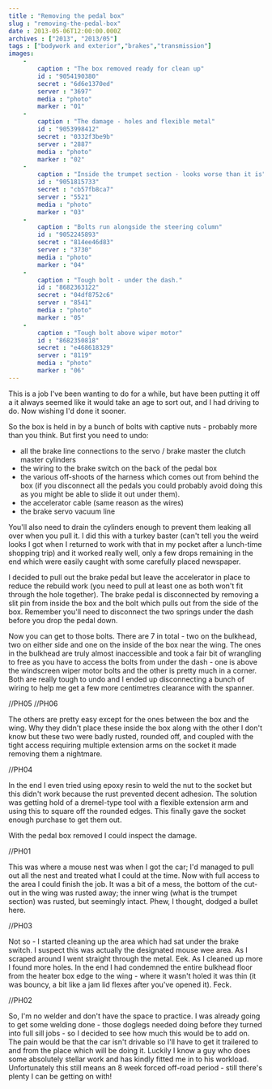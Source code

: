 ```yaml
---
title : "Removing the pedal box"
slug : "removing-the-pedal-box"
date : 2013-05-06T12:00:00.000Z
archives : ["2013", "2013/05"]
tags : ["bodywork and exterior","brakes","transmission"]
images:
    -
        caption : "The box removed ready for clean up"
        id : "9054190380"
        secret : "6d6e1370ed"
        server : "3697"
        media : "photo"
        marker : "01"
    -
        caption : "The damage - holes and flexible metal"
        id : "9053998412"
        secret : "0332f3be9b"
        server : "2887"
        media : "photo"
        marker : "02"
    -
        caption : "Inside the trumpet section - looks worse than it is"
        id : "9051815733"
        secret : "cb57fb8ca7"
        server : "5521"
        media : "photo"
        marker : "03"
    -
        caption : "Bolts run alongside the steering column"
        id : "9052245893"
        secret : "814ee46d83"
        server : "3730"
        media : "photo"
        marker : "04"
    -
        caption : "Tough bolt - under the dash."
        id : "8682363122"
        secret : "04df8752c6"
        server : "8541"
        media : "photo"
        marker : "05"
    -
        caption : "Tough bolt above wiper motor"
        id : "8682350818"
        secret : "e468618329"
        server : "8119"
        media : "photo"
        marker : "06"
---
```


This is a job I've been wanting to do for a while, but have been putting it off a it always seemed like it would take an age to sort out, and I had driving to do. Now wishing I'd done it sooner.

So the box is held in by a bunch of bolts with captive nuts - probably more than you think. But first you need to undo:

 - all the brake line connections to the servo / brake master the clutch master cylinders
 - the wiring to the brake switch on the back of the pedal box
 - the various off-shoots of the harness which comes out from behind the box (if you disconnect all the pedals you could probably avoid doing this as you might be able to slide it out under them).
 - the accelerator cable (same reason as the wires)
 - the brake servo vacuum line

You'll also need to drain the cylinders enough to prevent them leaking all over when you pull it. I did this with a turkey baster (can't tell you the weird looks I got when I returned to work with that in my pocket after a lunch-time shopping trip) and it worked really well, only a few drops remaining in the end which were easily caught with some carefully placed newspaper.

I decided to pull out the brake pedal but leave the accelerator in place to reduce the rebuild work (you need to pull at least one as both won't fit through the hole together). The brake pedal is disconnected by removing a slit pin from inside the box and the bolt which pulls out from the side of the box. Remember you'll need to disconnect the two springs under the dash before you drop the pedal down.

Now you can get to those bolts. There are 7 in total - two on the bulkhead, two on either side and one on the inside of the box near the wing. The ones in the bulkhead are truly almost inaccessible and took a fair bit of wrangling to free as you have to access the bolts from under the dash - one is above the windscreen wiper motor bolts and the other is pretty much in a corner. Both are really tough to undo and I ended up disconnecting a bunch of wiring to help me get a few more centimetres clearance with the spanner. 

<div class="photoinsert">
 //PH05 //PH06
</div>

The others are pretty easy except for the ones between the box and the wing. Why they didn't place these inside the box along with the other I don't know but these two were badly rusted, rounded off, and coupled with the tight access requiring multiple extension arms on the socket it made removing them a nightmare. 

<div class="photoinsert">
 //PH04
</div>

In the end I even tried using epoxy resin to weld the nut to the socket but this didn't work because the rust prevented decent adhesion. The solution was getting hold of a dremel-type tool with a flexible extension arm and using this to square off the rounded edges. This finally gave the socket enough purchase to get them out.

With the pedal box removed I could inspect the damage. 

<div class="photoinsert">
 //PH01
</div>

This was where a mouse nest was when I got the car; I'd managed to pull out all the nest and treated what I could at the time. Now with full access to the area I could finish the job. It was a bit of a mess, the bottom of the cut-out in the wing was rusted away; the inner wing (what is the trumpet section) was rusted, but seemingly intact. Phew, I thought, dodged a bullet here. 

<div class="photoinsert">
 //PH03
</div>

Not so - I started cleaning up the area which had sat under the brake switch. I suspect this was actually the designated mouse wee area. As I scraped around I went straight through the metal. Eek. As I cleaned up more I found more holes. In the end I had condemned the entire bulkhead floor from the heater box edge to the wing - where it wasn't holed it was thin (it was bouncy, a bit like a jam lid flexes after you've opened it). Feck.

<div class="photoinsert">
 //PH02
</div>

So, I'm no welder and don't have the space to practice. I was already going to get some welding done - those doglegs needed doing before they turned into full sill jobs - so I decided to see how much this would be to add on. The pain would be that the car isn't drivable so I'll have to get it trailered to and from the place which will be doing it. Luckily I know a guy who does some absolutely stellar work and has kindly fitted me in to his workload. Unfortunately this still means an 8 week forced off-road period - still there's plenty I can be getting on with!